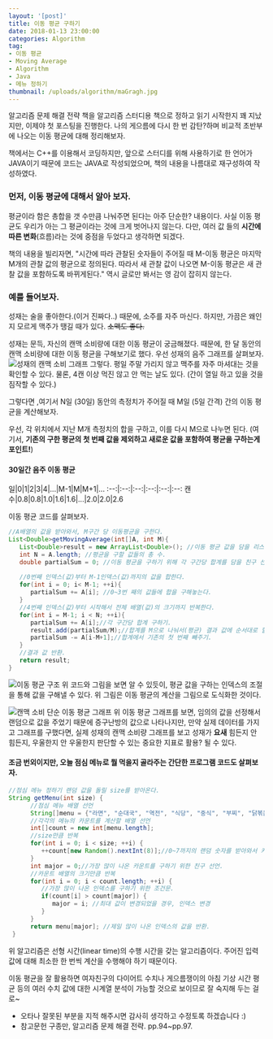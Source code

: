 ```yaml
---
layout: '[post]'
title: 이동 평균 구하기
date: 2018-01-13 23:00:00
categories: Algorithm
tag:
- 이동 평균
- Moving Average
- Algorithm
- Java
- 메뉴 정하기
thumbnail: /uploads/algorithm/maGragh.jpg
---
```


알고리즘 문제 해결 전략 책을 알고리즘 스터디용 책으로 정하고 읽기 시작한지 꽤 지났지만, 이제야 첫 포스팅을 진행한다. 나의 게으름에 다시 한 번 감탄?하며 비교적 초반부에 나오는 이동 평균에 대해 정리해보자. 

책에서는 C++를 이용해서 코딩하지만,  앞으로 스터디를 위해 사용하기로 한 언어가 JAVA이기 때문에  코드는 JAVA로 작성되었으며, 책의 내용을 나름대로 재구성하여 작성하였다.

### 먼저, 이동 평균에 대해서 알아 보자. 
평균이라 함은 총합을 갯 수만큼 나눠주면 된다는 아주 단순한? 내용이다. 사실 이동 평균도 우리가 아는 그 평균이라는 것에 크게 벗어나지 않는다. 다만, 여러 값 들의 **시간에 따른 변화**(흐름)라는 것에 중점을 두었다고 생각하면 되겠다. 

책의 내용을 빌리자면, "시간에 따라 관찰된 숫자들이 주어질 때 M-이동 평균은 마지막 M개의 관찰 값의 평균으로 정의된다. 따라서 새 관찰 값이 나오면 M-이동 평균은 새 관찰 값을 포함하도록 바뀌게된다." 역시 글로만 봐서는 영 감이 잡히지 않는다. 

### 예를 들어보자.
성재는 술을 좋아한다.(이거 진짜다..) 때문에, 소주를 자주 마신다.  하지만, 가끔은 왜인지 모르게 맥주가 땡길 때가 있다. ~~소맥도 좋다.~~ 

성재는 문득, 자신의 캔맥 소비량에 대한 이동 평균이 궁금해졌다. 때문에, 한 달 동안의 캔맥 소비량에 대한 이동 평균을 구해보기로 했다. 우선 성재의 음주 그래프를 살펴보자.
![성재의 캔맥 소비 그래프](/uploads/algorithm/maGragh.jpg)
그렇다. 평일 주말 가리지 않고 맥주를 자주 마셔대는 것을 확인할 수 있다. 물론, 4캔 이상 먹진 않고 안 먹는 날도 있다. (간이 열일 하고 있을 것을 짐작할 수 있다.)  

그렇다면 ,여기서 N일 (30일) 동안의 측정치가 주어질 때 M일 (5일 간격) 간의 이동 평균을 계산해보자.

우선, 각 위치에서 지난 M개 측정치의 합을 구하고, 이를 다시 M으로 나누면 된다.  (여기서, **기존의 구한 평균의 첫 번째 값을 제외하고 새로운 값을 포함하여 평균을 구하는게 포인트!**)

#### 30일간 음주 이동 평균
일|0|1|2|3|4|...|M-1|M|M+1|...
:--:|:--:|:--:|:--:|:--:|:--:
캔 수|0.8|0.8|1.0|1.6|1.6|...|2.0|2.0|2.6

이동 평균 코드를 살펴보자.
```java
//A배열의 값을 받아와서, M구간 당 이동평균을 구한다.
List<Double>getMovingAverage(int[]A, int M){
   List<Double>result = new ArrayList<Double>(); //이동 평균 값을 담을 리스트 친구 선언.
   int N = A.length; //평균을 구할 값들의 총 수.
   double partialSum = 0; //이동 평균을 구하기 위해 각 구간당 합계를 담을 친구 선언.
   
   //0번째 인덱스(값)부터 M-1인덱스(값)까지의 값을 합한다.
   for(int i = 0; i< M-1; ++i){
      partialSum += A[i]; //0~3번 째의 값들에 합을 구해놓는다. 
   }
   //4번째 인덱스(값)부터 시작해서 전체 배열(값)의 크기까지 반복한다.
   for(int i = M-1; i < N; ++i){
      partialSum += A[i];//각 구간당 합계 구하기.
      result.add(partialSum/M);//합계를 M으로 나눠서(평균) 결과 값에 순서대로 할당.
      partialSum -= A[i-M+1];//합계에서 기존의 첫 번째 빼주기.
   }
   //결과 값 반환.
   return result;
}
```
![이동 평균 구조](/uploads/algorithm/maImage.jpg)
위 코드와 그림을 보면 알 수 있듯이, 평균 값을 구하는 인덱스의 조절을 통해 값을 구해낼 수 있다. 위 그림은 이동 평균의 계산을 그림으로 도식화한 것이다.

![캔맥 소비 단순 이동 평균 그래프](/uploads/algorithm/maGragh2.jpg)
위 이동 평균 그래프를 보면, 임의의 값을 선정해서 랜덤으로 값을 주었기 때문에 증구난방의 값으로 나타나지만, 만약 실제 데이터를 가지고 그래프를 구했다면, 실제 성재의 캔맥 소비량 그래프를 보고 성재가 **요새** 힘든지 안 힘든지, 우울한지 안 우울한지 판단할 수 있는 중요한 지표로 활용? 될 수 있다.  

#### 조금 번외이지만, 오늘 점심 메뉴로 뭘 먹을지 골라주는 간단한 프로그램 코드도 살펴보자.
```java
//점심 메뉴 정하기 랜덤 값을 돌릴 size를 받아온다. 
String getMenu(int size) {
      //점심 메뉴 배열 선언
      String[]menu = {"라면", "순대국", "역전", "식당", "중식", "부찌", "닭볶음탕", "칼국수"};
      //각각의 메뉴의 카운트를 계산할 배열 선언
      int[]count = new int[menu.length];
      //size만큼 반복
      for(int i = 0; i < size; ++i) {
         ++count[new Random().nextInt(8)];//0~7까지의 랜덤 숫자를 받아와서 카운트의 각 인덱스 값을 더해준다.
      }
      int major = 0;//가장 많이 나온 카운트를 구하기 위한 친구 선언.
      //카운트 배열의 크기만큼 반복
      for(int i = 0; i < count.length; ++i) {
         //가장 많이 나온 인덱스를 구하기 위한 조건문.
         if(count[i] > count[major]) {
            major = i; //최대 값이 변경되었을 경우, 인덱스 변경
         }
      }
      return menu[major]; //제일 많이 나온 인덱스의 값을 반환. 
 }
```

위 알고리즘은 선형 시간(linear time)의 수행 시간을 갖는 알고리즘이다. 주어진 입력 값에 대해 최소한 한 번씩 계산을 수행해야 하기 때문이다. 

이동 평균을 잘 활용하면 여자친구의 다이어트 수치나 게으름쟁이의 아침 기상 시간 평균 등의 여러 수치 값에 대한 시계열 분석이 가능할 것으로 보이므로 잘 숙지해 두는 걸로~ 

* 오타나 잘못된 부분을 지적 해주시면 감사히 생각하고 수정토록 하겠습니다 :)
* 참고문헌
구종만, 알고리즘 문제 해결 전략. pp.94~pp.97.
